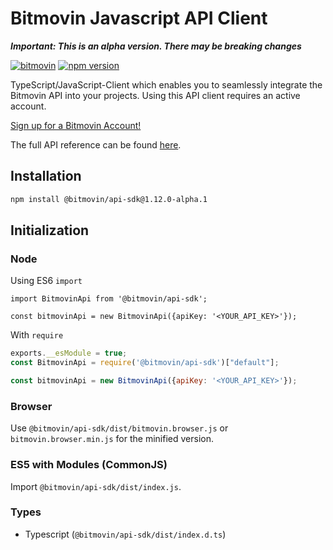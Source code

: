 # Bitmovin Javascript API Client

***Important: This is an alpha version. There may be breaking changes***

[![bitmovin](http://bitmovin-a.akamaihd.net/webpages/bitmovin-logo-github.png)](http://www.bitmovin.com)
[![npm version](https://badge.fury.io/js/bitmovin-javascript.svg)](https://badge.fury.io/js/bitmovin-javascript)

TypeScript/JavaScript-Client which enables you to seamlessly integrate the Bitmovin API into your projects. Using this API client requires an active account.

[Sign up for a Bitmovin Account!](https://dashboard.bitmovin.com/signup)

The full API reference can be found [here](https://bitmovin.com/docs).

Installation
------------

``` bash
npm install @bitmovin/api-sdk@1.12.0-alpha.1
```

Initialization
----------

### Node

Using ES6 `import`
```es6
import BitmovinApi from '@bitmovin/api-sdk';

const bitmovinApi = new BitmovinApi({apiKey: '<YOUR_API_KEY>'});
```

With `require`
```js
exports.__esModule = true;
const BitmovinApi = require('@bitmovin/api-sdk')["default"];

const bitmovinApi = new BitmovinApi({apiKey: '<YOUR_API_KEY>'});
```

### Browser

Use `@bitmovin/api-sdk/dist/bitmovin.browser.js` or `bitmovin.browser.min.js` for the minified version.

### ES5 with Modules (CommonJS)

Import `@bitmovin/api-sdk/dist/index.js`.

### Types

- Typescript (`@bitmovin/api-sdk/dist/index.d.ts`)
